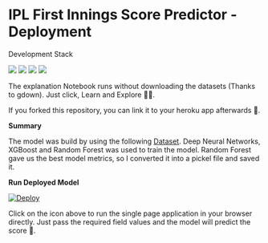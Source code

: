 # IPL First Innings Score Predictor - Deployment

Development Stack

![](https://img.shields.io/badge/HTML5-E34F26?style=for-the-badge&logo=html5&logoColor=white)
![](https://img.shields.io/badge/CSS3-1572B6?style=for-the-badge&logo=css3&logoColor=white)
![](https://img.shields.io/badge/Python-3776AB?style=for-the-badge&logo=python&logoColor=white)
![](https://img.shields.io/badge/Heroku-430098?style=for-the-badge&logo=heroku&logoColor=white)

The explanation Notebook runs without downloading the datasets (Thanks to gdown). Just click, Learn and Explore 🔭🤗.

If you forked this repository, you can link it to your heroku app afterwards 🔗.

**Summary**

The model was build by using the following [Dataset](https://www.kaggle.com/harsha547/indian-premier-league-csv-dataset). 
Deep Neural Networks, XGBoost and Random Forest was used to train the model. Random Forest gave us the best model metrics, so I converted it into a pickel file and saved it.


**Run Deployed Model**

[![Deploy](https://img.shields.io/badge/Heroku-430098?style=for-the-badge&logo=heroku&logoColor=white)](https://ipl-heroku-app.herokuapp.com/)

Click on the icon above to run the single page application in your browser directly. Just pass the required field values and the model will predict the score 🏏.
